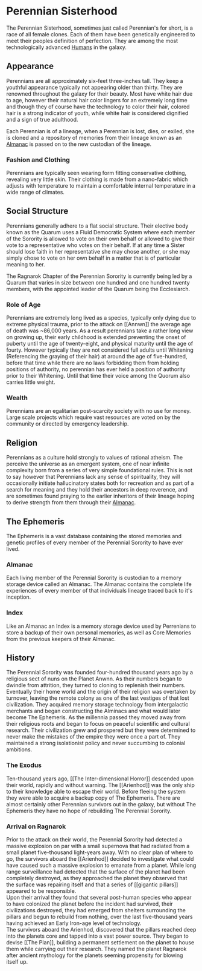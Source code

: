 # Perennian Sisterhood
The Perennian Sisterhood, sometimes just called Perennian's for short, is a race of all female clones. Each of them have been genetically engineered to meet their peoples definition of perfection. They are among the most technologically advanced [Humans](Human) in the galaxy.

## Appearance
Perennians are all approximately six-feet three-inches tall. They keep a youthful appearance typically not appearing older than thirty. They are renowned throughout the galaxy for their beauty. Most have white hair due to age, however their natural hair color lingers for an extremely long time and though they of course have the technology to color their hair, colored hair is a strong indicator of youth, while white hair is considered dignified and a sign of true adulthood.

Each Perennian is of a lineage, when a Perennian is lost, dies, or exiled, she is cloned and a repository of memories from their lineage known as an [Almanac](Perennian##Almanac) is passed on to the new custodian of the lineage.

### Fashion and Clothing
Perennians are typically seen wearing form fitting conservative clothing, revealing very little skin. Their clothing is made from a nano-fabric which adjusts with temperature to maintain a comfortable internal temperature in a wide range of climates.

## Social Structure
Perennians generally adhere to a flat social structure. Their elective body known as the Quarum uses a Fluid Democratic System where each member of the Sorority is allowed to vote on their own behalf or allowed to give their vote to a representative who votes on their behalf. If at any time a Sister should lose faith in her representative she may chose another, or she may simply chose to vote on her own behalf in a matter that is of particular meaning to her.

The Ragnarok Chapter of the Perennian Sorority is currently being led by a Quarum that varies in size between one hundred and one hundred twenty members, with the appointed leader of the Quarum being the Ecclesiarch.

### Role of Age
Perennians are extremely long lived as a species, typically only dying due to extreme physical trauma, prior to the attack on [[Annwn]] the average age of death was ~86,000 years. As a result perennians take a rather long view on growing up, their early childhood is extended preventing the onset of puberty until the age of twenty-eight, and physical maturity until the age of fourty. However typically they are not considered full adults until Whitening (Referencing the graying of their hair) at around the age of five-hundred, before that time while there are no laws forbidding them from holding positions of authority, no perennian has ever held a position of authority prior to their Whitening. Until that time their voice among the Quorum also carries little weight.

### Wealth
Perennians are an egalitarian post-scarcity society with no use for money. Large scale projects which require vast resources are voted on by the community or directed by emergency leadership.

## Religion
Perennians as a culture hold strongly to values of rational atheism. The perceive the universe as an emergent system, one of near infinite complexity born from a series of very simple foundational rules. This is not to say however that Perennians lack any sense of spirituality, they will occasionally initiate hallucinatory states both for recreation and as part of a search for meaning and they hold their ancestors in deep reverence, and are sometimes found praying to the earlier inheritors of their lineage hoping to derive strength from them through their [Almanac](Perennian##Almanac).

## The Ephemeris
The Ephemeris is a vast database containing the stored memories and genetic profiles of every member of the Perennial Sorority to have ever lived.
### Almanac
Each living member of the Perennial Sorority is custodian to a memory storage device called an Almanac. The Almanac contains the complete life experiences of every member of that individuals lineage traced back to it's inception.
### Index
Like an Almanac an Index is a memory storage device used by Perrenians to store a backup of their own personal memories, as well as Core Memories from the previous keepers of their Almanac.
## History
The Perennial Sorority was founded four-hundred thousand years ago by a religious sect of nuns on the Planet Anwnn. As their numbers began to dwindle from attrition, they turned to cloning to replenish their numbers. Eventually their home world and the origin of their religion was overtaken by turnover, leaving the remote colony as one of the last vestiges of that lost civilization. They acquired memory storage technology from intergalactic merchants and began constructing the Alminacs and what would later become The Ephemeris. As the millennia passed they moved away from their religious roots and began to focus on peaceful scientific and cultural research. Their civilization grew and prospered but they were determined to never make the mistakes of the empire they were once a part of. They maintained a strong isolationist policy and never succumbing to colonial ambitions.
### The Exodus
Ten-thousand years ago, [[The Inter-dimensional Horror]] descended upon their world, rapidly and without warning. The [[Arienhod]] was the only ship to their knowledge able to escape their world. Before fleeing the system they were able to acquire a backup copy of The Ephemeris. There are almost certainly other Perennian survivors out in the galaxy, but without The Ephemeris they have no hope of rebuilding The Perennial Sorority.
### Arrival on Ragnarok
Prior to the attack on their world, the Perennial Sorority had detected a massive explosion on par with a small supernova that had radiated from a small planet five-thousand light-years away. With no clear plan of where to go, the survivors aboard the [[Arienhod]] decided to investigate what could have caused such a massive explosion to emanate from a planet. While long range surveillance had detected that the surface of the planet had been completely destroyed, as they approached the planet they observed that the surface was repairing itself and that a series of [[gigantic pillars]] appeared to be responsible.<br>
Upon their arrival they found that several post-human species who appear to have colonized the planet before the incident had survived, their civilizations destroyed, they had emerged from shelters surrounding the pillars and begun to rebuild from nothing, over the last five-thousand years having achieved an Early Iron-age level of technology.<br>
The survivors aboard the Arienhod, discovered that the pillars reached deep into the planets core and tapped into a vast power source. They began to devise [[The Plan]], building a permanent settlement on the planet to house them while carrying out their research. They named the planet Ragnarok after ancient mythology for the planets seeming propensity for blowing itself up.